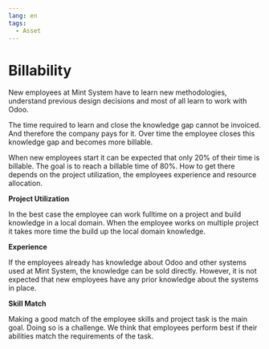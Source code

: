 ```yaml
---
lang: en
tags:
  - Asset
---
```

# Billability

New employees at Mint System have to learn new methodologies, understand previous design decisions and most of all learn to work with Odoo.

The time required to learn and close the knowledge gap cannot be invoiced. And therefore the company pays for it. Over time the employee closes this knowledge gap and becomes more billable.

When new employees start it can be expected that only 20% of their time is billable. The goal is to reach a billable time of 80%. How to get there depends on the project utilization, the employees experience and resource allocation.

**Project Utilization**

In the best case the employee can work fulltime on a project and build knowledge in a local domain. When the employee works on multiple project it takes more time the build up the local domain knowledge.

**Experience**

If the employees already has knowledge about Odoo and other systems used at Mint System, the knowledge can be sold directly. However, it is not expected that new employees have any prior knowledge about the systems in place.

**Skill Match**

Making a good match of the employee skills and project task is the main goal. Doing so is a challenge. We think that employees perform best if their abilities match the requirements of the task.
